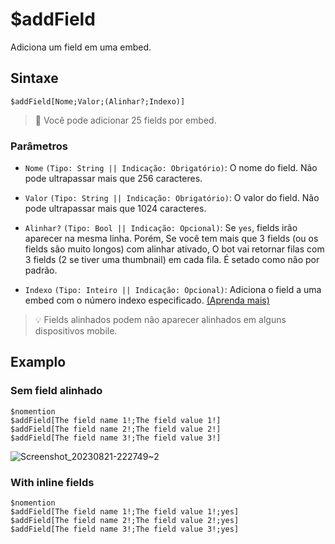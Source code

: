 # $addField
Adiciona um field em uma embed.

## Sintaxe
```
$addField[Nome;Valor;(Alinhar?;Indexo)]
```

> 📌 Você pode adicionar 25 fields por embed.

### Parâmetros 
- `Nome` `(Tipo: String || Indicação: Obrigatório)`: O nome do field. Não pode ultrapassar mais que 256 caracteres.
  
- `Valor` `(Tipo: String || Indicação: Obrigatório)`: O valor do field. Não pode ultrapassar mais que 1024 caracteres.
- `Alinhar?` `(Tipo: Bool || Indicação: Opcional)`: Se `yes`, fields irão aparecer na mesma linha. Porém, Se você tem mais que 3 fields (ou os fields são muito longos) com alinhar ativado, O bot vai retornar filas com 3 fields (2 se tiver uma thumbnail) em cada fila. É setado como não por padrão.
  
- `Indexo` `(Tipo: Inteiro || Indicação: Opcional)`: Adiciona o field a uma embed com o número indexo especificado. [(Aprenda mais)](../resources/embedIndexes.md)

> 💡 Fields alinhados podem não aparecer alinhados em alguns dispositivos mobile.

## Examplo

### Sem field alinhado
```
$nomention
$addField[The field name 1!;The field value 1!]
$addField[The field name 2!;The field value 2!]
$addField[The field name 3!;The field value 3!]
```
![Screenshot_20230821-222749~2](https://github.com/Kemi-Rawr/bdfd-wiki/assets/111205130/5a3be24d-64c0-4dcc-8ad3-11250d9e6a25)

### With inline fields
```
$nomention
$addField[The field name 1!;The field value 1!;yes]
$addField[The field name 2!;The field value 2!;yes]
$addField[The field name 3!;The field value 3!;yes]
```
